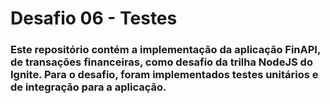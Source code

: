 # Desafio 06 - Testes

### Este repositório contém a implementação da aplicação FinAPI, de transações financeiras, como desafio da trilha NodeJS do Ignite. Para o desafio, foram implementados testes unitários e de integração para a aplicação.

